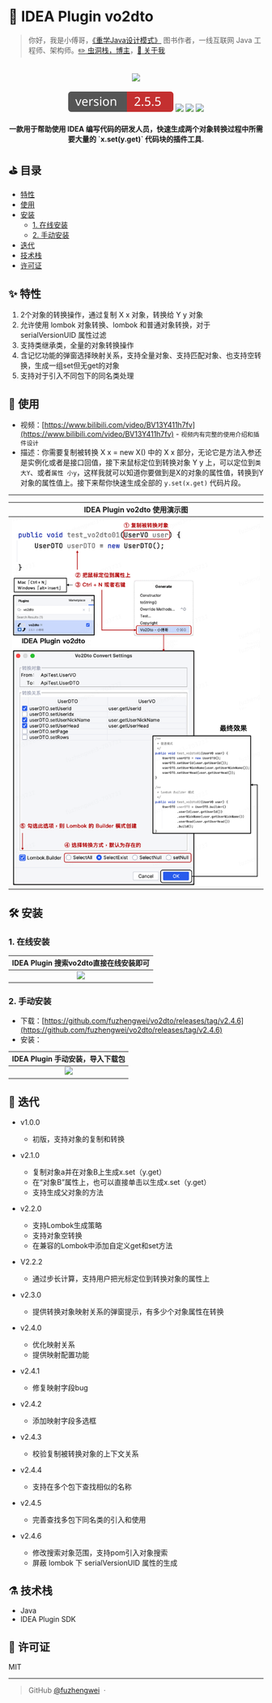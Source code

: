 # :currency_exchange: IDEA Plugin vo2dto

> 你好，我是小傅哥，[《重学Java设计模式》](https://item.jd.com/13218336.html) 图书作者，一线互联网 Java 工程师、架构师。[:pencil2: 虫洞栈，博主](https://bugstack.cn)，[:memo: 关于我](https://bugstack.cn/md/other/guide-to-reading.html) 

<br/>
<div align="center">
    <a href="https://plugins.jetbrains.com/plugin/18262-vo2dto" style="text-decoration:none"><img src="https://github.com/fuzhengwei/vo2dto/blob/master/docs/_media/logo-02.png" width="128px"></a>
</div>
<br/>
<div align="center">
	<a href="https://plugins.jetbrains.com/plugin/18262-vo2dto"><img src="https://github.com/fuzhengwei/vo2dto/blob/master/docs/_media/npm-version.svg"></a>
	<a href="https://bugstack.cn/"><img src="https://github.com/fuzhengwei/vo2dto/blob/master/docs/_media/npm-author.svg"></a>
	<a href="https://www.bilibili.com/video/BV13Y411h7fv"><img src="https://github.com/fuzhengwei/vo2dto/blob/master/docs/_media/npm-bilibili.svg"></a>
	<a href="https://plugins.jetbrains.com/plugin/18262-vo2dto"><img src="https://github.com/fuzhengwei/vo2dto/blob/master/docs/_media/npm-idea.svg"></a>
</div>

<h4 align="center">一款用于帮助使用 IDEA 编写代码的研发人员，快速生成两个对象转换过程中所需要大量的 `x.set(y.get)` 代码块的插件工具.</h4>

## ⛳ 目录

-  [特性](https://github.com/fuzhengwei/vo2dto#sparkles-%E7%89%B9%E6%80%A7)
-  [使用](https://github.com/fuzhengwei/vo2dto#hammer-%E4%BD%BF%E7%94%A8)
-  [安装](https://github.com/fuzhengwei/vo2dto#hammer_and_wrench-%E5%AE%89%E8%A3%85)
   -  [1. 在线安装](https://github.com/fuzhengwei/vo2dto#1-%E5%9C%A8%E7%BA%BF%E5%AE%89%E8%A3%85)
   -  [2. 手动安装](https://github.com/fuzhengwei/vo2dto#2-%E6%89%8B%E5%8A%A8%E5%AE%89%E8%A3%85)
-  [迭代](https://github.com/fuzhengwei/vo2dto#-%E8%BF%AD%E4%BB%A3)
-  [技术栈](https://github.com/fuzhengwei/vo2dto#alembic-%E6%8A%80%E6%9C%AF%E6%A0%88)
-  [许可证](https://github.com/fuzhengwei/vo2dto#scroll-%E8%AE%B8%E5%8F%AF%E8%AF%81)  

## :sparkles: 特性

1. 2个对象的转换操作，通过复制 X x 对象，转换给 Y y 对象
2. 允许使用 lombok 对象转换、lombok 和普通对象转换，对于 serialVersionUID 属性过滤
3. 支持类继承类，全量的对象转换操作
4. 含记忆功能的弹窗选择映射关系，支持全量对象、支持匹配对象、也支持空转换，生成一组set但无get的对象
5. 支持对于引入不同包下的同名类处理

## :hammer: 使用

- 视频：[https://www.bilibili.com/video/BV13Y411h7fv](https://www.bilibili.com/video/BV13Y411h7fv) - `视频内有完整的使用介绍和插件设计` 
- 描述：你需要复制被转换 X x = new X() 中的 X x 部分，无论它是方法入参还是实例化或者是接口回值，接下来鼠标定位到转换对象 Y y 上，可以定位到`类 大Y`、或者`属性 小y`，这样我就可以知道你要做到是X的对象的属性值，转换到Y对象的属性值上。接下来帮你快速生成全部的 `y.set(x.get)` 代码片段。

---

| IDEA Plugin vo2dto 使用演示图|
|:---:|
| ![](https://github.com/fuzhengwei/vo2dto/blob/master/docs/_media/use-demo.png) |

## :hammer_and_wrench: 安装

### 1. 在线安装

| IDEA Plugin 搜索vo2dto直接在线安装即可|
|:---:|
| ![](https://github.com/fuzhengwei/vo2dto/blob/master/docs/_media/install.png) |

### 2. 手动安装

- 下载：[https://github.com/fuzhengwei/vo2dto/releases/tag/v2.4.6](https://github.com/fuzhengwei/vo2dto/releases/tag/v2.4.6)
- 安装：

| IDEA Plugin 手动安装，导入下载包|
|:---:|
| ![](https://github.com/fuzhengwei/vo2dto/blob/master/docs/_media/install02.png) |

## 🐾 迭代

- v1.0.0
    
  - 初版，支持对象的复制和转换

- v2.1.0
   
  - 复制对象a并在对象B上生成x.set（y.get）
  - 在“对象B”属性上，也可以直接单击以生成x.set（y.get）
  - 支持生成父对象的方法

- v2.2.0
    
  - 支持Lombok生成策略
  - 支持对象空转换  
  - 在兼容的Lombok中添加自定义get和set方法
  
- V2.2.2
    
  - 通过步长计算，支持用户把光标定位到转换对象的属性上
  
- v2.3.0
   
  - 提供转换对象映射关系的弹窗提示，有多少个对象属性在转换
  
- v2.4.0

  - 优化映射关系
  - 提供映射配置功能
  
- v2.4.1   

  - 修复映射字段bug
  
- v2.4.2

  - 添加映射字段多选框       
  
- v2.4.3

  - 校验复制被转换对象的上下文关系
  
- v2.4.4

  - 支持在多个包下查找相似的名称
  
- v2.4.5
  
  - 完善查找多包下同名类的引入和使用
  
- v2.4.6

  - 修改搜索对象范围，支持pom引入对象搜索
  - 屏蔽 lombok 下 serialVersionUID 属性的生成       

## :alembic: 技术栈

- Java
- IDEA Plugin SDK

## :scroll: 许可证

MIT 

---

> GitHub [@fuzhengwei](https://github.com/fuzhengwei) &nbsp;&middot;&nbsp;

